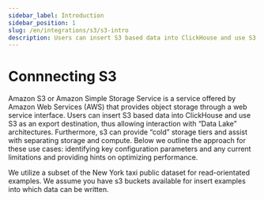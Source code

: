 ```yaml
---
sidebar_label: Introduction 
sidebar_position: 1
slug: /en/integrations/s3/s3-intro
description: Users can insert S3 based data into ClickHouse and use S3 as an export destination
---
```



# Connnecting S3

Amazon S3 or Amazon Simple Storage Service is a service offered by Amazon Web Services (AWS) that provides object storage through a web service interface. Users can insert S3 based data into ClickHouse and use S3 as an export destination, thus allowing interaction with “Data Lake” architectures. Furthermore, s3 can provide “cold” storage tiers and assist with separating storage and compute. Below we outline the approach for these use cases: identifying key configuration parameters and any current limitations and providing hints on optimizing performance.

We utilize a subset of the New York taxi public dataset for read-orientated examples. We assume you have s3 buckets available for insert examples into which data can be written.
